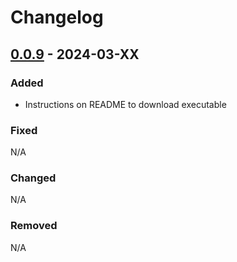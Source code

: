 # Changelog

## [0.0.9] - 2024-03-XX

### Added
- Instructions on README to download executable

### Fixed
N/A

### Changed
N/A

### Removed
N/A


[0.0.9]: https://github.com/amieldelatorre/spotilistcli/compare/0.0.8...0.0.9